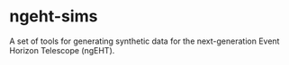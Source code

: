 # ngeht-sims

A set of tools for generating synthetic data for the next-generation Event Horizon Telescope (ngEHT).

